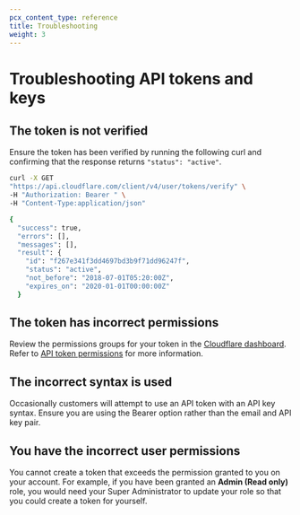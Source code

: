 ```yaml
---
pcx_content_type: reference
title: Troubleshooting
weight: 3
---
```


# Troubleshooting API tokens and keys

## The token is not verified
Ensure the token has been verified by running the following curl and confirming that the response returns `"status": "active"`.

```bash
curl -X GET 
"https://api.cloudflare.com/client/v4/user/tokens/verify" \
-H "Authorization: Bearer " \
-H "Content-Type:application/json"

{
  "success": true,
  "errors": [],
  "messages": [],
  "result": {
    "id": "f267e341f3dd4697bd3b9f71dd96247f",
    "status": "active",
    "not_before": "2018-07-01T05:20:00Z",
    "expires_on": "2020-01-01T00:00:00Z"
  }
  ```

## The token has incorrect permissions
Review the permissions groups for your token in the [Cloudflare dashboard](https://dash.cloudflare.com/profile/api-tokens). Refer to [API token permissions](/api/reference/permissions/) for more information.

## The incorrect syntax is used
Occasionally customers will attempt to use an API token with an API key syntax. Ensure you are using the Bearer option rather than the email and API key pair.

## You have the incorrect user permissions
You cannot create a token that exceeds the permission granted to you on your account. For example, if you have been granted an **Admin (Read only)** role, you would need your Super Administrator to update your role so that you could create a token for yourself.